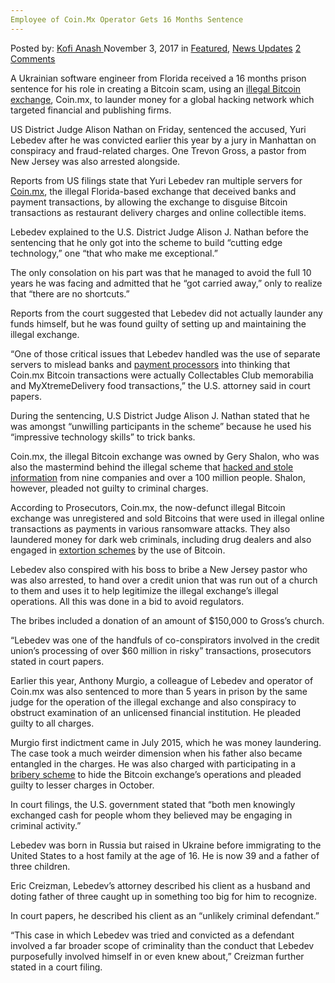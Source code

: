 ```yaml
---
Employee of Coin.Mx Operator Gets 16 Months Sentence
---
```

<article class="post-listing post-23362 post type-post status-publish format-standard has-post-thumbnail hentry category-deepdot-news category-news-updates tag-1887 tag-admitted tag-coinmx tag-employee tag-fraud tag-laundering tag-money tag-months tag-operator tag-sentence">
    <div class="post-inner">
        <span>Posted by: <a href="https://www.deepdotweb.com/author/kofi/" title="">Kofi Anash </a></span>
    <span>November 3, 2017</span>
    <span>in <a href="https://www.deepdotweb.com/category/deepdot-news/" rel="category tag">Featured</a>, <a href="https://www.deepdotweb.com/category/news-updates/" rel="category tag">News Updates</a></span>
    <span><a href="https://www.deepdotweb.com/2017/11/03/employee-coin-mx-operator-gets-16-months-sentence/#comments">2 Comments</a></span>
    </p>
    <div class="clear"></div>
    <div class="entry">
    <p>A Ukrainian software engineer from Florida received a 16 months prison sentence for his role in creating a Bitcoin scam, using an <a href="https://www.deepdotweb.com/2017/01/25/coin-mx-operator-admits-fraud-money-laundering/">illegal Bitcoin exchange</a>, Coin.mx, to launder money for a global hacking network which targeted financial and publishing firms.</p>
    <p>US District Judge Alison Nathan on Friday, sentenced the accused, Yuri Lebedev after he was convicted earlier this year by a jury in Manhattan on conspiracy and fraud-related charges. One Trevon Gross, a pastor from New Jersey was also arrested alongside.</p>
    <p>Reports from US filings state that Yuri Lebedev ran multiple servers for <a href="https://www.deepdotweb.com/2017/01/25/coin-mx-operator-admits-fraud-money-laundering/">Coin.mx</a>, the illegal Florida-based exchange that deceived banks and payment transactions, by allowing the exchange to disguise Bitcoin transactions as restaurant delivery charges and online collectible items.</p>
    <p>Lebedev explained to the U.S. District Judge Alison J. Nathan before the sentencing that he only got into the scheme to build “cutting edge technology,” one “that who make me exceptional.”</p>
    <p>The only consolation on his part was that he managed to avoid the full 10 years he was facing and admitted that he “got carried away,” only to realize that “there are no shortcuts.”</p>
    <p>Reports from the court suggested that Lebedev did not actually launder any funds himself, but he was found guilty of setting up and maintaining the illegal exchange.</p>
    <p>“One of those critical issues that Lebedev handled was the use of separate servers to mislead banks and <a href="https://www.deepdotweb.com/2016/04/29/other-suspect-arrested-in-coin-mx-bitcoin-exchange-scheme/">payment processors</a> into thinking that Coin.mx Bitcoin transactions were actually Collectables Club memorabilia and MyXtremeDelivery food transactions,” the U.S. attorney said in court papers.</p>
    <p>During the sentencing, U.S District Judge Alison J. Nathan stated that he was amongst “unwilling participants in the scheme” because he used his “impressive technology skills” to trick banks.</p>
    <p>Coin.mx, the illegal Bitcoin exchange was owned by Gery Shalon, who was also the mastermind behind the illegal scheme that <a href="https://www.deepdotweb.com/2016/04/29/other-suspect-arrested-in-coin-mx-bitcoin-exchange-scheme/">hacked and stole information</a> from nine companies and over a 100 million people. Shalon, however, pleaded not guilty to criminal charges.</p>
    <p><a id="post-23362-_gjdgxs"></a> According to Prosecutors, Coin.mx, the now-defunct illegal Bitcoin exchange was unregistered and sold Bitcoins that were used in illegal online transactions as payments in various ransomware attacks. They also laundered money for dark web criminals, including drug dealers and also engaged in <a href="https://calvinayre.com/2017/10/23/bitcoin/man-gets-jail-time-coin-mx-bank-hacking-scheme/">extortion schemes</a> by the use of Bitcoin.</p>
    <p>Lebedev also conspired with his boss to bribe a New Jersey pastor who was also arrested, to hand over a credit union that was run out of a church to them and uses it to help legitimize the illegal exchange’s illegal operations. All this was done in a bid to avoid regulators.</p>
    <p>The bribes included a donation of an amount of $150,000 to Gross’s church.</p>
    <p>“Lebedev was one of the handfuls of co-conspirators involved in the credit union’s processing of over $60 million in risky” transactions, prosecutors stated in court papers.</p>
    <p>Earlier this year, Anthony Murgio, a colleague of Lebedev and operator of Coin.mx was also sentenced to more than 5 years in prison by the same judge for the operation of the illegal exchange and also conspiracy to obstruct examination of an unlicensed financial institution. He pleaded guilty to all charges.</p>
    <p>Murgio first indictment came in July 2015, which he was money laundering. The case took a much weirder dimension when his father also became entangled in the charges. He was also charged with participating in a <a href="https://www.deepdotweb.com/2017/01/25/coin-mx-operator-admits-fraud-money-laundering/">bribery scheme</a> to hide the Bitcoin exchange’s operations and pleaded guilty to lesser charges in October.</p>
    <p>In court filings, the U.S. government stated that “both men knowingly exchanged cash for people whom they believed may be engaging in criminal activity.”</p>
    <p>Lebedev was born in Russia but raised in Ukraine before immigrating to the United States to a host family at the age of 16. He is now 39 and a father of three children.</p>
    <p>Eric Creizman, Lebedev’s attorney described his client as a husband and doting father of three caught up in something too big for him to recognize.</p>
    <p>In court papers, he described his client as an “unlikely criminal defendant.”</p>
    <p>“This case in which Lebedev was tried and convicted as a defendant involved a far broader scope of criminality than the conduct that Lebedev purposefully involved himself in or even knew about,” Creizman further stated in a court filing.</p>
    </div>
    <span style="display:none"><a href="https://www.deepdotweb.com/tag/16/" rel="tag">16</a> <a href="https://www.deepdotweb.com/tag/admitted/" rel="tag">admitted</a> <a href="https://www.deepdotweb.com/tag/coinmx/" rel="tag">coinmx</a> <a href="https://www.deepdotweb.com/tag/employee/" rel="tag">employee</a> <a href="https://www.deepdotweb.com/tag/fraud/" rel="tag">fraud</a> <a href="https://www.deepdotweb.com/tag/laundering/" rel="tag">laundering</a> <a href="https://www.deepdotweb.com/tag/money/" rel="tag">money</a> <a href="https://www.deepdotweb.com/tag/months/" rel="tag">months</a> <a href="https://www.deepdotweb.com/tag/operator/" rel="tag">operator</a> <a href="https://www.deepdotweb.com/tag/sentence/" rel="tag">sentence</a></span> <span style="display:none" class="updated">2017-11-03</span>
    <div style="display:none" class="vcard author" itemprop="author" itemscope itemtype="http://schema.org/Person"><strong class="fn" itemprop="name"><a href="https://www.deepdotweb.com/author/kofi/" title="Posts by Kofi Anash" rel="author">Kofi Anash</a></strong></div>
    </div>
</article>

